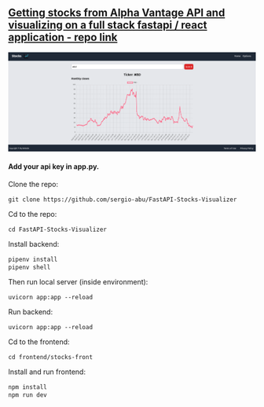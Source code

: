 ## [Getting stocks from Alpha Vantage API and visualizing on a full stack fastapi / react application - repo link](https://github.com/sergio-abu/FastAPI-Stocks-Visualizer) 

![website]( website.png )


#### Add your api key in app.py.


Clone the repo:
```
git clone https://github.com/sergio-abu/FastAPI-Stocks-Visualizer
```


Cd to the repo:
```
cd FastAPI-Stocks-Visualizer
```


Install backend:
```
pipenv install
pipenv shell
```


Then run local server (inside environment):
```
uvicorn app:app --reload
```

Run backend:
```
uvicorn app:app --reload
```


Cd to the frontend:
```
cd frontend/stocks-front
```


Install and run frontend:
```
npm install
npm run dev
```

